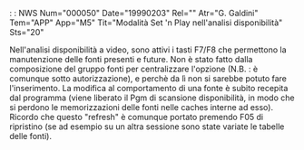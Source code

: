  :  : NWS Num="000050" Date="19990203" Rel="" Atr="G. Galdini" Tem="APP" App="M5" Tit="Modalità Set 'n Play nell'analisi disponibilità" Sts="20"

Nell'analisi disponibilità a video, sono attivi i tasti F7/F8 che permettono la manutenzione delle
fonti presenti e future. Non è stato fatto dalla composizione del gruppo  fonti per centralizzare l'opzione (N.B. : è comunque sotto autorizzazione), e perchè da lì non si sarebbe potuto fare l'inserimento.
La modifica al comportamento di una fonte è subito recepita dal programma (viene liberato il Pgm di
scansione disponibilità, in modo che si perdono le memorizzazioni delle fonti nelle caches interne
ad esso). Ricordo che questo "refresh" è comunque portato premendo F05 di ripristino (se ad esempio
su un altra sessione sono state variate le tabelle delle fonti).

